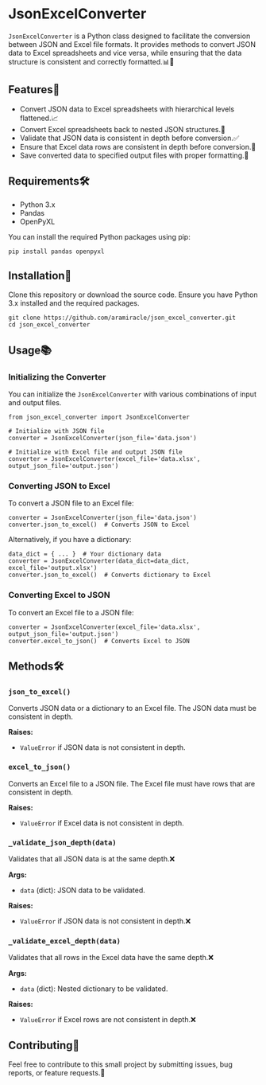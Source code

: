 # JsonExcelConverter

`JsonExcelConverter` is a Python class designed to facilitate the conversion between JSON and Excel file formats. It provides methods to convert JSON data to Excel spreadsheets and vice versa, while ensuring that the data structure is consistent and correctly formatted.📊🔄

## Features🌟

- Convert JSON data to Excel spreadsheets with hierarchical levels flattened.📈
- Convert Excel spreadsheets back to nested JSON structures.🔄
- Validate that JSON data is consistent in depth before conversion.✅
- Ensure that Excel data rows are consistent in depth before conversion.📏
- Save converted data to specified output files with proper formatting.💾

## Requirements🛠️

- Python 3.x
- Pandas
- OpenPyXL

You can install the required Python packages using pip:

```
pip install pandas openpyxl
```

## Installation🚀

Clone this repository or download the source code. Ensure you have Python 3.x installed and the required packages.

```
git clone https://github.com/aramiracle/json_excel_converter.git
cd json_excel_converter
```

## Usage📚

### Initializing the Converter

You can initialize the `JsonExcelConverter` with various combinations of input and output files.

```
from json_excel_converter import JsonExcelConverter

# Initialize with JSON file
converter = JsonExcelConverter(json_file='data.json')

# Initialize with Excel file and output JSON file
converter = JsonExcelConverter(excel_file='data.xlsx', output_json_file='output.json')

```

### Converting JSON to Excel

To convert a JSON file to an Excel file:

```
converter = JsonExcelConverter(json_file='data.json')
converter.json_to_excel()  # Converts JSON to Excel
```

Alternatively, if you have a dictionary:
```
data_dict = { ... }  # Your dictionary data
converter = JsonExcelConverter(data_dict=data_dict, excel_file='output.xlsx')
converter.json_to_excel()  # Converts dictionary to Excel
```

### Converting Excel to JSON

To convert an Excel file to a JSON file:

```
converter = JsonExcelConverter(excel_file='data.xlsx', output_json_file='output.json')
converter.excel_to_json()  # Converts Excel to JSON
```

## Methods🛠️

### `json_to_excel()`

Converts JSON data or a dictionary to an Excel file. The JSON data must be consistent in depth.

**Raises:**
- `ValueError` if JSON data is not consistent in depth.

### `excel_to_json()`

Converts an Excel file to a JSON file. The Excel file must have rows that are consistent in depth.

**Raises:**
- `ValueError` if Excel data is not consistent in depth.

### `_validate_json_depth(data)`

Validates that all JSON data is at the same depth.❌

**Args:**
- `data` (dict): JSON data to be validated.

**Raises:**
- `ValueError` if JSON data is not consistent in depth.❌

### `_validate_excel_depth(data)`

Validates that all rows in the Excel data have the same depth.❌

**Args:**
- `data` (dict): Nested dictionary to be validated.

**Raises:**
- `ValueError` if Excel rows are not consistent in depth.❌

## Contributing🤝

Feel free to contribute to this small project by submitting issues, bug reports, or feature requests.🚀
